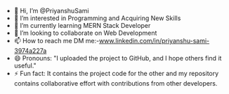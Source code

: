 - 👋 Hi, I’m @PriyanshuSami
- 👀 I’m interested in Programming and Acquiring New Skills
- 🌱 I’m currently learning MERN Stack Developer
- 💞️ I’m looking to collaborate on Web Development
- 📫 How to reach me DM me:-www.linkedin.com/in/priyanshu-sami-3974a227a
- 😄 Pronouns: "I uploaded the project to GitHub, and I hope others find it useful."
- ⚡ Fun fact:  It contains the project code for the other and my repository contains collaborative effort with contributions from other developers.

<!---
PriyanshuSami/PriyanshuSami is a ✨ special ✨ repository because its `README.md` (this file) appears on your GitHub profile.
You can click the Preview link to take a look at your changes.
--->
